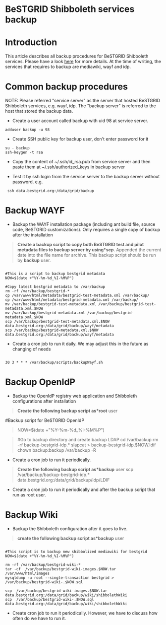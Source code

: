 # BeSTGRID Shibboleth services backup

# Introduction

This article describes all backup procedures for BeSTGRID Shibboleth services. Please have a look [here](/wiki/spaces/BeSTGRID/pages/3816950982) for more details. At the time of writing, the services that requires to backup are mediawiki, wayf and idp. 

# Common backup procedures

NOTE: Please referred "service server" as the server that hosted BeSTGRID Shibboleth services, e.g. wayf, idp. The "backup server" is referred to the host that stored the backup data.

- Create a user account called backup with uid 98 at service server.

``` 
adduser backup -u 98
```

- Create SSH public key for backup user, don't enter password for it

``` 
su - backup
ssh-keygen -t rsa
```

- Copy the content of ~/.ssh/id_rsa.pub from service server and then paste them at ~/.ssh/authorized_keys in backup server

- Test it by ssh login from the service server to the backup server without password. e.g.

``` 
 ssh data.bestgrid.org:/data/grid/backup 
```

# Backup WAYF

- Backup the WAYF installation package (including ant build file, source code, BeSTGRID customizations). Only requires a single copy of backup after the installation

>  **Create a backup script to copy both BeSTGRID test and pilot metadata files to backup server by using*scp**. Appended the current date into the file name for archive. This backup script should be run by **backup** user.

``` 

#This is a script to backup bestgrid metadata
NOW=$(date +"%Y-%m-%d_%I-%M%P")

#Copy latest bestgrid metadata to /var/backup
rm -rf /var/backup/bestgrid-*
cp /var/www/html/metadata/bestgrid-test-metadata.xml /var/backup/
cp /var/www/html/metadata/bestgrid-metadata.xml /var/backup/
mv /var/backup/bestgrid-test-metadata.xml /var/backup/bestgrid-test-metadata.xml.$NOW
mv /var/backup/bestgrid-metadata.xml /var/backup/bestgrid-metadata.xml.$NOW
scp /var/backup/bestgrid-test-metadata.xml.$NOW data.bestgrid.org:/data/grid/backup/wayf/metadata
scp /var/backup/bestgrid-metadata.xml.$NOW data.bestgrid.org:/data/grid/backup/wayf/metadata

```

- Create a cron job to run it daily. We may adjust this in the future as changing of needs

``` 

30 3 * * * /var/backup/scripts/backupWayf.sh

```

# Backup OpenIdP

- Backup the OpenIdP registry web application and Shibboleth configurations after installation

>  **Create the following backup script as*root** user

 #Backup script for BeSTGRID OpenIdP

>  NOW=$(date +"%Y-%m-%d_%I-%M%P")

>  #Go to backup directory and create backup LDAP
>  cd /var/backup
>  rm -rf backup-bestgrid-idp.*
>  slapcat > backup-bestgrid-idp.$NOW.ldif
>  chown backup:backup /var/backup -R

- Create a cron job to run it periodically.

>  **Create the following backup script as*backup** user 
>  scp  /var/backup/backup-bestgrid-idp.* data.bestgrid.org:/data/grid/backup/idp/LDIF

- Create a cron job to run it periodically and after the backup script that run as root user.

# Backup Wiki

- Backup the Shibboleth configuration after it goes to live.

>  **create the following backup script as*backup** user

``` 

#This script is to backup new shibbolized mediawiki for bestgrid
NOW=$(date +"%Y-%m-%d_%I-%M%P")

rm -rf /var/backup/bestgrid-wiki-*
tar -cf  /var/backup/bestgrid-wiki-images.$NOW.tar /var/www/html/images
mysqldump -u root --single-transaction bestgrid >  /var/backup/bestgrid-wiki-.$NOW.sql

scp  /var/backup/bestgrid-wiki-images.$NOW.tar data.bestgrid.org:/data/grid/backup/wiki/shibbolethWiki
scp  /var/backup/bestgrid-wiki-.$NOW.sql data.bestgrid.org:/data/grid/backup/wiki/shibbolethWiki

```

- Create cron job to run it periodically. However, we have to discuss how often do we have to run it.
